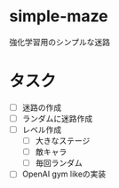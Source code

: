 # simple-maze
強化学習用のシンプルな迷路

# タスク
- [ ] 迷路の作成
- [ ] ランダムに迷路作成
- [ ] レベル作成
    - [ ] 大きなステージ
    - [ ] 敵キャラ
    - [ ] 毎回ランダム
- [ ] OpenAI gym likeの実装